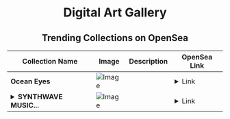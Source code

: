 <div align="center">

# Digital Art Gallery

## Trending Collections on OpenSea

| Collection Name                       | Image                                                                                     | Description                       | OpenSea Link                                                                                          |
|---------------------------------------|-------------------------------------------------------------------------------------------|-----------------------------------|--------------------------------------------------------------------------------------------------------|
| **Ocean Eyes** | ![Image](https://i.seadn.io/s/raw/files/39c8cafbf4c60249fc7853b593a40510.png?w=500&auto=format?w=200&auto=format) |  | <details><summary>Link</summary>[Ocean Eyes](https://opensea.io/collection/ocean-eyes-3)</details> |
| **<details><summary>SYNTHWAVE MUSIC...</summary>SYNTHWAVE MUSIC MIX - Member</details>** | ![Image](https://i.seadn.io/s/raw/files/32ad9b4c4aaed8ebee8a7bfe184dbb10.jpg?w=500&auto=format?w=200&auto=format) |  | <details><summary>Link</summary>[SYNTHWAVE MUSIC MIX - Member](https://opensea.io/collection/synthwave-music-mix-member)</details> |

</div>